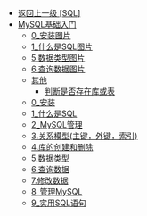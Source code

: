 - [返回上一级 [SQL]](page/后端/SQL/)
- [MySQL基础入门](page/后端/SQL/MySQL基础入门/)
  - [0_安装图片](page/后端/SQL/MySQL基础入门/0_安装图片/)
  - [1_什么是SQL图片](page/后端/SQL/MySQL基础入门/1_什么是SQL图片/)
  - [5.数据类型图片](page/后端/SQL/MySQL基础入门/5.数据类型图片/)
  - [6.查询数据图片](page/后端/SQL/MySQL基础入门/6.查询数据图片/)
  - [其他](page/后端/SQL/MySQL基础入门/其他/)
    - [判断是否存在库或表](page/后端/SQL/MySQL基础入门/其他/判断是否存在库或表.md)
  - [0_安装](page/后端/SQL/MySQL基础入门/0_安装.md)
  - [1_什么是SQL](page/后端/SQL/MySQL基础入门/1_什么是SQL.md)
  - [2_MySQL管理](page/后端/SQL/MySQL基础入门/2_MySQL管理.md)
  - [3.关系模型(主键，外键，索引)](page/后端/SQL/MySQL基础入门/3.关系模型(主键，外键，索引).md)
  - [4.库的创建和删除](page/后端/SQL/MySQL基础入门/4.库的创建和删除.md)
  - [5.数据类型](page/后端/SQL/MySQL基础入门/5.数据类型.md)
  - [6.查询数据](page/后端/SQL/MySQL基础入门/6.查询数据.md)
  - [7.修改数据](page/后端/SQL/MySQL基础入门/7.修改数据.md)
  - [8_管理MySQL](page/后端/SQL/MySQL基础入门/8_管理MySQL.md)
  - [9_实用SQL语句](page/后端/SQL/MySQL基础入门/9_实用SQL语句.md)

